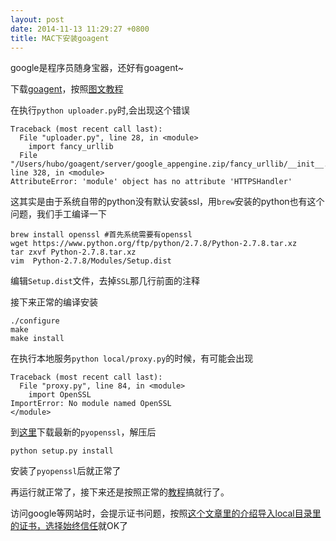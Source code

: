 ```yaml
---
layout: post
date: 2014-11-13 11:29:27 +0800
title: MAC下安装goagent
---
```


google是程序员随身宝器，还好有goagent~

下载[goagent](https://github.com/goagent/goagent/)，按照[图文教程](https://github.com/goagent/goagent/blob/wiki/InstallGuide.md)

在执行`python uploader.py`时,会出现这个错误

```
Traceback (most recent call last):
  File "uploader.py", line 28, in <module>
    import fancy_urllib
  File "/Users/hubo/goagent/server/google_appengine.zip/fancy_urllib/__init__.py", line 328, in <module>
AttributeError: 'module' object has no attribute 'HTTPSHandler'
```

这其实是由于系统自带的python没有默认安装ssl，用`brew`安装的python也有这个问题，我们手工编译一下

```
brew install openssl #首先系统需要有openssl
wget https://www.python.org/ftp/python/2.7.8/Python-2.7.8.tar.xz 
tar zxvf Python-2.7.8.tar.xz 
vim  Python-2.7.8/Modules/Setup.dist
```
编辑`Setup.dist`文件，去掉`SSL`那几行前面的注释

接下来正常的编译安装

```
./configure
make 
make install
```
在执行本地服务`python local/proxy.py`的时候，有可能会出现

```
Traceback (most recent call last):
  File "proxy.py", line 84, in <module>
    import OpenSSL
ImportError: No module named OpenSSL
</module>
```
到[这里](https://pypi.python.org/simple/pyopenssl/)下载最新的`pyopenssl`，解压后

```
python setup.py install
```

安装了`pyopenssl`后就正常了

再运行就正常了，接下来还是按照正常的[教程](https://github.com/goagent/goagent/blob/wiki/InstallGuide.md)搞就行了。
 
访问google等网站时，会提示证书问题，按照[这个文章里的介绍导入local目录里的证书，选择始终信任](http://blog.sina.com.cn/s/blog_46c97a9d01016xb0.html)就OK了
